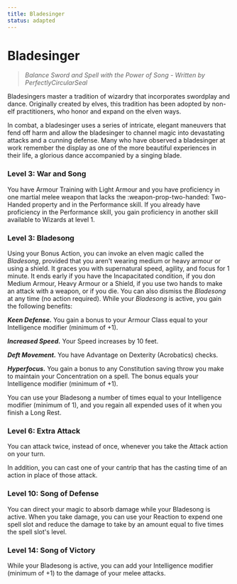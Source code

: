 ```yaml
---
title: Bladesinger
status: adapted
---
```


# Bladesinger

> *Balance Sword and Spell with the Power of Song - Written by PerfectlyCircularSeal*

Bladesingers master a tradition of wizardry that incorporates swordplay and dance. Originally created by elves, this tradition has been adopted by non-elf practitioners, who honor and expand on the elven ways.

In combat, a bladesinger uses a series of intricate, elegant maneuvers that fend off harm and allow the bladesinger to channel magic into devastating attacks and a cunning defense. Many who have observed a bladesinger at work remember the display as one of the more beautiful experiences in their life, a glorious dance accompanied by a singing blade.

### Level 3: War and Song

You have Armour Training with Light Armour and you have proficiency in one martial melee weapon that lacks the :weapon-prop-two-handed: Two-Handed property and in the Performance skill. If you already have proficiency in the Performance skill, you gain proficiency in another skill available to Wizards at level 1. 

### Level 3: Bladesong

Using your Bonus Action, you can invoke an elven magic called the *Bladesong*, provided that you aren't wearing medium or heavy armour or using a shield. It graces you with supernatural speed, agility, and focus for 1 minute. It ends early if you have the Incapacitated condition, if you don Medium Armour, Heavy Armour or a Shield, if you use two hands to make an attack with a weapon, or if you die. You can also dismiss the *Bladesong* at any time (no action required). While your *Bladesong* is active, you gain the following benefits:

***Keen Defense.*** You gain a bonus to your Armour Class equal to your Intelligence modifier (minimum of +1).

***Increased Speed.*** Your Speed increases by 10 feet.

***Deft Movement.*** You have Advantage on Dexterity (Acrobatics) checks.

***Hyperfocus.*** You gain a bonus to any Constitution saving throw you make to maintain your Concentration on a spell. The bonus equals your Intelligence modifier (minimum of +1).

You can use your Bladesong a number of times equal to your Intelligence modifier (minimum of 1), and you regain all expended uses of it when you finish a Long Rest.

### Level 6: Extra Attack

You can attack twice, instead of once, whenever you take the Attack action on your turn.

In addition, you can cast one of your cantrip that has the casting time of an action in place of those attack.

### Level 10: Song of Defense

You can direct your magic to absorb damage while your Bladesong is active. When you take damage, you can use your Reaction to expend one spell slot and reduce the damage to take by an amount equal to five times the spell slot's level.

### Level 14: Song of Victory

While your Bladesong is active, you can add your Intelligence modifier (minimum of +1) to the damage of your melee attacks. 
